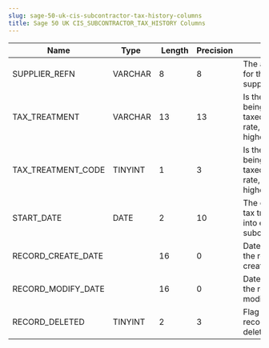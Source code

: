 ```yaml
---
slug: sage-50-uk-cis-subcontractor-tax-history-columns
title: Sage 50 UK CIS_SUBCONTRACTOR_TAX_HISTORY Columns
---
```

| Name | Type  |  Length | Precision  |  Notes  | Example |
| --- | --- | --- | --- | --- | --- |
| SUPPLIER_REFN | VARCHAR | 8 | 8 | The account reference for the supplier/subcontractor |  |
| TAX_TREATMENT | VARCHAR | 13 | 13 | Is the subcontractor being paid gross, taxed at the standard rate, or taxed at the higher rate? |  |
| TAX_TREATMENT_CODE | TINYINT | 1 | 3 | Is the subcontractor being paid gross, taxed at the standard rate, or taxed at the higher rate? |  |
| START_DATE | DATE | 2 | 10 | The date on which this tax treatment comes into effect for the subcontractor |  |
| RECORD_CREATE_DATE |  | 16 | 0 | Date and time when the record was created. |  |
| RECORD_MODIFY_DATE |  | 16 | 0 | Date and time when the record was modified. |  |
| RECORD_DELETED | TINYINT | 2 | 3 | Flag denoting if the record has been deleted or not. |  |
